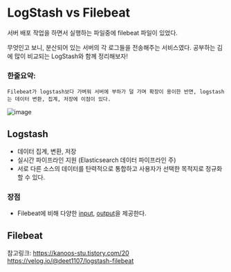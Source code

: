 # LogStash vs Filebeat

서버 배포 작업을 하면서 실행하는 파일중에 filebeat 파일이 있었다. 

무엇인고 보니, 분산되어 있는 서버의 각 로그들을 전송해주는 서비스였다. 
공부하는 김에 많이 비교되는 LogStash와 함께 정리해보자!

### 한줄요약: 
```
Filebeat가 logstash보다 가벼워 서버에 부하가 덜 가며 확장이 용이한 반면, logstash는 데이터 변환, 집계, 저장에 이점이 있다. 
```

![image](https://user-images.githubusercontent.com/45115557/161879902-9c3a9d52-3c9f-48c1-942d-ccfb3caf9601.png)

## Logstash

* 데이터 집계, 변환, 저장
* 실시간 파이프라인 지원 (Elasticsearch 데이터 파이프라인 주)
* 서로 다른 소스의 데이터를 탄력적으로 통합하고 사용자가 선택한 목적지로 정규화 할 수 있다. 

### 장점
* Filebeat에 비해 다양한 [input](https://www.elastic.co/guide/en/logstash/current/input-plugins.html), [output](https://www.elastic.co/guide/en/logstash/current/output-plugins.html)을 제공한다. 




## Filebeat





참고링크:
https://kanoos-stu.tistory.com/20
https://velog.io/@deet1107/logstash-filebeat
